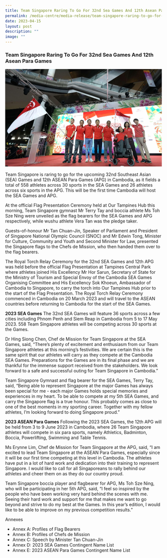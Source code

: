 ```yaml
---
title: Team Singapore Raring To Go For 32nd Sea Games And 12th Asean Para Games
permalink: /media-centre/media-release/team-singapore-raring-to-go-for-32nd-sea-games-and-12th-asean-para-games/
date: 2023-04-15
layout: post
description: ""
image: ""
---
```

### **Team Singapore Raring To Go For 32nd Sea Games And 12th Asean Para Games**

![Team Singapore Raring To Go For 32nd Sea Games And 12th Asean Para Games](/images/Media%20Centre/Media%20Release/2023/April/team-singapore-raring.jpg)

Team Singapore is raring to go for the upcoming 32nd Southeast Asian (SEA) Games and 12th ASEAN Para Games (APG) in Cambodia, as it fields a total of 558 athletes across 30 sports in the SEA Games and 26 athletes across six sports in the APG. This will be the first time Cambodia will host the SEA Games and APG.

At the official Flag Presentation Ceremony held at Our Tampines Hub this morning, Team Singapore gymnast Mr Terry Tay and boccia athlete Ms Toh Sze Ning were unveiled as the flag bearers for the SEA Games and APG respectively, while wushu athlete Vera Tan was the pledge taker. 

Guests-of-honour Mr Tan Chuan-Jin, Speaker of Parliament and President of Singapore National Olympic Council (SNOC) and Mr Edwin Tong, Minister for Culture, Community and Youth and Second Minister for Law, presented the Singapore flags to the Chefs de Mission, who then handed them over to the flag bearers. 

The Royal Torch Relay Ceremony for the 32nd SEA Games and 12th APG was held before the official Flag Presentation at Tampines Central Park where athletes joined His Excellency Mr Hor Sarun, Secretary of State for the Ministry of Tourism and Special Envoy of the Cambodia SEA Games Organising Committee and His Excellency Sok Khoeun, Ambassador of Cambodia to Singapore, to carry the torch into Our Tampines Hub prior to the start of the Flag Presentation. The Royal Torch Relay Ceremony commenced in Cambodia on 20 March 2023 and will travel to the ASEAN countries before returning to Cambodia for the start of the SEA Games. 
 
**2023 SEA Games**
The 32nd SEA Games will feature 36 sports across a few cities including Phnom Penh and Siem Reap in Cambodia from 5 to 17 May 2023. 558 Team Singapore athletes will be competing across 30 sports at the Games.

Dr Hing Siong Chen, Chef de Mission for Team Singapore at the SEA Games, said, “There’s plenty of excitement and enthusiasm from our Team Singapore athletes at this morning’s festivities. We are certain this is the same spirit that our athletes will carry as they compete at the Cambodia SEA Games. Preparations for the Games are in its final phase and we are thankful for the immense support received from the stakeholders. We look forward to a safe and successful outing for Team Singapore in Cambodia.” 

Team Singapore Gymnast and flag bearer for the SEA Games, Terry Tay, said, “Being able to represent Singapore at the major Games has always been special for me - each major Games holds special memories and experiences in my heart. To be able to compete at my 5th SEA Games, and carry the Singapore flag is a true honour. This probably comes as close to one of the best moments in my sporting career. Together with my fellow athletes, I’m looking forward to doing Singapore proud.”


**2023 ASEAN Para Games**
Following the 2023 SEA Games, the 12th APG will be held from 3 to 9 June 2023 in Cambodia, where 26 Team Singapore athletes will compete in six para sports, namely Athletics, Badminton, Boccia, Powerlifting, Swimming and Table Tennis.

Ms Erynne Lim, Chef de Mission for Team Singapore at the APG, said, “I am excited to lead Team Singapore at the ASEAN Para Games, especially since it will be our first time competing at this level in Cambodia. The athletes have put in a lot of hard work and dedication into their training to represent Singapore. I would like to call for all Singaporeans to rally behind our athletes and cheer them on as they do our country proud.

Team Singapore boccia player and flagbearer for APG, Ms Toh Sze Ning, who will be participating in her 5th APG, said, “I feel so inspired by the people who have been working very hard behind the scenes with me. Seeing their hard work and support for me that makes me want to go beyond and strive to do my best at the Games. In this year’s edition, I would like to be able to improve on my previous competition results.”

Annexes
* Annex A: Profiles of Flag Bearers
* Annex B: Profiles of Chefs de Mission
* Annex C: Speech by Minister Tan Chuan-Jin
* Annex D: 2023 SEA Games Contingent Name List 
* Annex E: 2023 ASEAN Para Games Contingent Name List